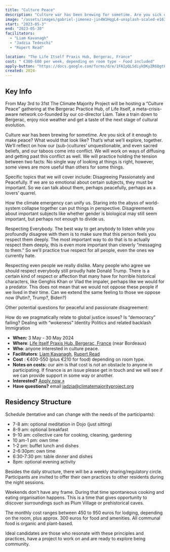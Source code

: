 ```yaml
---
title: "Culture Peace"
description: "Culture war has been brewing for sometime. Are you sick of it enough to make peace? What would that look like? That’s what we’ll explore, together. "
image: "/assets/images/gabriel-jimenez-jin4W1HqgL4-unsplash-scaled-e1637582767309-1024x941.jpg"
start: "2023-05-3"
end: "2023-05-30"
facilitators:
  - "Liam Kavanagh"
  - "Jadzia Tedeschi"
  - "Rupert Read"

location: "The Life Itself Praxis Hub, Bergerac, France"
cost: " €300-600 per week, depending on room type - Food included"
apply-button: "https://docs.google.com/forms/d/e/1FAIpQLSdiykDKyZR6DgtPKeYuNePy9sWc-qkIc4BVfKBRjkFWKvFp-g/viewform"
created: 2024-
---
```


## Key Info

From May 3rd to 31st The Climate Majority Project will be hosting a “Culture Peace” gathering at the Bergerac Practice Hub, of Life Itself, a meta-crisis-aware network co-founded by our co-director Liam. Take a train down to Bergerac, enjoy nice weather and get a taste of the next stage of cultural evolution.

Culture war has been brewing for sometime. Are you sick of it enough to make peace? What would that look like? That’s what we’ll explore, together. We’ll reflect on how our (sub-)cultures’ unquestionable, and even sacred beliefs, and our taboos come into conflict. We will work on ways of diffusing and getting past this conflict as well. We will practice holding the tension between two facts: No single way of looking at things is right, however, some views are more useful than others for some things. 

Specific topics that we will cover include: 
Disagreeing Passionately and Peacefully. If we are so emotional about certain subjects, they must be important. So we can talk about them, perhaps peacefully, perhaps as a lovers’ quarrel.

 

How the climate emergency can unify us. Staring into the abyss of world-system collapse together can put things in perspective. Disagreements about important subjects like whether gender is biological may still seem important, but perhaps not enough to divide us.

 

Respecting Everybody. The best way to get anybody to listen while you profoundly disagree with them is to make sure that this person feels you respect them deeply. The most important way to do that is to actually respect them deeply, this is even more important than cleverly “messaging to them.” So we’ll practice true respect for all people, even the ones we currently hate.

 

Respecting even people we really dislike. Many people who agree we should respect everybody still proudly hate Donald Trump. There is a certain kind of respect or affection that many have for horrible historical characters, like Genghis Khan or Vlad the impaler, perhaps like we would for a predator. This does not mean that we would not oppose these people if we lived in their time. Can we extend the same feeling to those we oppose now (Putin?, Trump?, Biden?)

 

Other potential questions for peaceful and passionate disagreement: 

How do we pragmatically relate to global justice issues? 
Is “democracy” failing? 
Dealing with “wokeness” Identity Politics and related backlash 
Immigration

- **When:** 3 May - 30 May 2024
- **Where**: [Life Itself Praxis Hub, Bergerac, France](https://lifeitself.org/hubs/bergerac/) (near Bordeaux)
- **Who**: anyone interested in culture peace.
- **Facilitators**: [Liam Kavanagh](https://lifeitself.org/people/), [Rupert Read](https://rupertread.net)
- **Cost** : €400-550 (plus €210 for food) depending on room type.  
- **Notes on costs:** our aim is that cost is not an obstacle to anyone in participating. If finance is an issue please get in touch and we will see if we can provide support in some way or another.
- **Interested?** [Apply now »](https://docs.google.com/forms/d/e/1FAIpQLSdiykDKyZR6DgtPKeYuNePy9sWc-qkIc4BVfKBRjkFWKvFp-g/viewform)
- **Have questions?** email jadzia@climatemajorityproject.org

## Residency Structure

Schedule (tentative and can change with the needs of the participants):

- 7-8 am: optional meditation in Dojo (just sitting)
- 8-9 am: optional breakfast 
- 9-10 am: collective care for cooking, cleaning, gardening
- 10 am-1 pm: own time
- 1-2 pm: buffet lunch and dishes
- 2-6:30pm: own time
- 6:30-7:30 pm: table dinner and dishes
- 8pm: optional evening activity 

Besides the daily structure, there will be a weekly sharing/regulatory circle. Participants are invited to offer their own practices to other residents during the night sessions.

Weekends don't have any frame. During that time spontaneous cooking and eating organisation happens. This is a time that gives opportunity to discover surroundings such as Plum Village or prehistorical caves. 

The monthly cost ranges between 450 to 950 euros for lodging, depending on the room, plus approx. 300 euros for food and amenities. All communal food is organic and plant-based.

Ideal candidates are those who resonate with these principles and practices, have a project to work on and are ready to explore being community.
